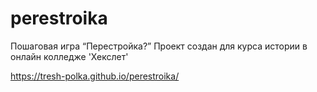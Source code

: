 # perestroika
Пошаговая игра “Перестройка?”
Проект создан для курса истории в онлайн колледже 'Хекслет'

https://tresh-polka.github.io/perestroika/
